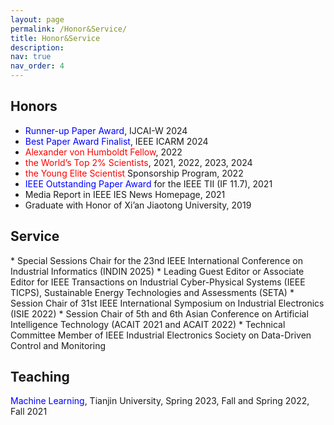 ```yaml
---
layout: page
permalink: /Honor&Service/
title: Honor&Service
description: 
nav: true
nav_order: 4
---
```


<h2>Honors</h2>
<ul>
  <li>
    <span style="color:blue; white-space:nowrap;">Runner-up Paper Award</span>, IJCAI-W 2024
  </li>
  <li>
    <span style="color:blue; white-space:nowrap;">Best Paper Award Finalist</span>, IEEE ICARM 2024
  </li>
  <li>
    <span style="color:red; white-space:nowrap;">Alexander von Humboldt Fellow</span>, 2022
  </li>
  <li>
    <span style="color:red; white-space:nowrap;">the World’s Top 2% Scientists</span>, 2021, 2022, 2023, 2024
  </li>
  <li>
    <span style="color:red; white-space:nowrap;">the Young Elite Scientist</span> Sponsorship Program, 2022
  </li>
  <li>
    <span style="color:blue; white-space:nowrap;">IEEE Outstanding Paper Award</span> for the IEEE TII (IF 11.7), 2021
  </li>
  <li>
    Media Report in IEEE IES News Homepage, 2021
  </li>
  <li>
    Graduate with Honor of Xi’an Jiaotong University, 2019
  </li>
</ul>

<h2>Service</h2>
* Special Sessions Chair for the 23nd IEEE International Conference on Industrial Informatics (INDIN 2025)
* Leading Guest Editor or Associate Editor for IEEE Transactions on Industrial Cyber-Physical Systems (IEEE TICPS), Sustainable Energy Technologies and Assessments (SETA)
* Session Chair of 31st IEEE International Symposium on Industrial Electronics (ISIE 2022)
* Session Chair of 5th and 6th Asian Conference on Artificial Intelligence Technology (ACAIT 2021 and ACAIT 2022)
* Technical Committee Member of IEEE Industrial Electronics Society on Data-Driven Control and Monitoring

<h2>Teaching</h2>
<span style="color:blue; white-space:nowrap;">Machine Learning</span>, Tianjin University, Spring 2023, Fall and Spring 2022, Fall 2021
